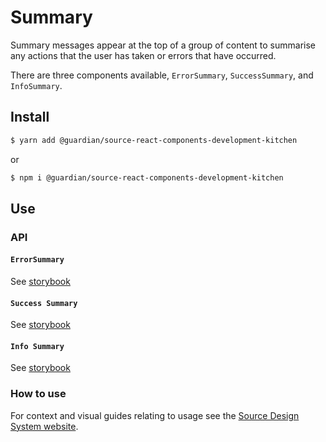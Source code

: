 # Summary

Summary messages appear at the top of a group of content to summarise any actions that the user has taken or errors that have occurred.

There are three components available, `ErrorSummary`, `SuccessSummary`, and `InfoSummary`.

## Install

```sh
$ yarn add @guardian/source-react-components-development-kitchen
```

or

```sh
$ npm i @guardian/source-react-components-development-kitchen
```

## Use

### API

#### `ErrorSummary`

See [storybook](https://guardian.github.io/csnx/?path=/story/source-react-components-development-kitchen_packages-source-react-components-development-kitchen-error-summary--error-only)

#### `Success Summary`

See [storybook](https://guardian.github.io/csnx/?path=/story/source-react-components-development-kitchen_packages-source-react-components-development-kitchen-success-summary--success-only)

#### `Info Summary`

See [storybook](https://guardian.github.io/csnx/?path=/story/source-react-components-development-kitchen_packages-source-react-components-development-kitchen-info-summary--info-only)

### How to use

For context and visual guides relating to usage see the [Source Design System website](https://www.theguardian.design/2a1e5182b/p/108ed3-user-feedback/b/3803b4/t/08c895).
